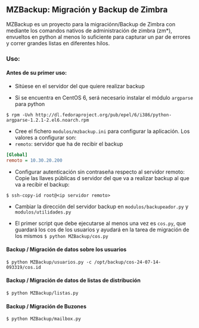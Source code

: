## MZBackup: Migración y Backup de Zimbra 

MZBackup es un proyecto para la migraciónn/Backup de Zimbra con mediante los comandos nativos de administración de zimbra (zm*), envueltos en python al menos lo suficiente para capturar un par de errores y correr grandes listas en diferentes hilos.

### Uso:
#### Antes de su primer uso:
* Sitúese en el servidor del que quiere realizar backup

* Si se encuentra en CentOS 6, será necesario instalar el módulo `argparse` para python 
```
$ rpm -Uvh http://dl.fedoraproject.org/pub/epel/6/i386/python-argparse-1.2.1-2.el6.noarch.rpm
```

* Cree el fichero `modulos/mzbackup.ini` para configurar la aplicación.
Los valores a configurar son:
 * `remoto`: servidor que ha de recibir el backup

```ini
[Global]
remoto = 10.30.20.200
```

* Configurar autenticación sin contraseña respecto al servidor remoto: Copie las llaves públicas d servidor del que va a realizar backup al que va a recibir el backup: 
```
$ ssh-copy-id root@<ip servidor remoto> 
```
* Cambiar la dirección del servidor backup en `modulos/backupeador.py` y `modulos/utilidades.py`

* El primer script que debe ejecutarse al menos una vez es `cos.py`, que guardará los cos de los usuarios y ayudará en la tarea de migración de los mismos `$ python MZBackup/cos.py`

#### Backup / Migración de datos sobre los usuarios
    $ python MZBackup/usuarios.py -c /opt/backup/cos-24-07-14-093319/cos.id

#### Backup / Migración de datos de listas de distribución
    $ python MZBackup/listas.py 

#### Backup / Migración de Buzones
    $ python MZBackup/mailbox.py
